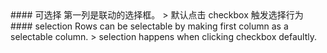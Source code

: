 <cn>
#### 可选择
第一列是联动的选择框。
> 默认点击 checkbox 触发选择行为
</cn>

<us>
#### selection
Rows can be selectable by making first column as a selectable column.
> selection happens when clicking checkbox defaultly.
</us>

